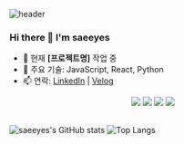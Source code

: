![header](https://capsule-render.vercel.app/api?type=waving&color=gradient&height=200&section=header&text=saeeyes%27s%20GitHub&fontSize=60&animation=fadeIn&fontColor=ffffff)

### Hi there 👋 I'm **saeeyes**
- 🔭 현재 **[프로젝트명]** 작업 중
- 🌱 주요 기술: JavaScript, React, Python
- 📫 연락: [LinkedIn](https://...) | [Velog](https://velog.io/@saeeyes)

<div align="center">
  <img src="https://img.shields.io/badge/JavaScript-F7DF1E?style=flat-square&logo=JavaScript&logoColor=black" />
  <img src="https://img.shields.io/badge/React-20232A?style=flat-square&logo=react&logoColor=61DAFB" />
  <img src="https://img.shields.io/badge/Python-3670A0?style=flat-square&logo=python&logoColor=ffdd54" />
  <img src="https://img.shields.io/badge/TailwindCSS-38B2AC?style=flat-square&logo=tailwind-css&logoColor=white" />
</div>

<br>

![saeeyes's GitHub stats](https://github-readme-stats.vercel.app/api?username=saeeyes&show_icons=true&theme=radical)
![Top Langs](https://github-readme-stats.vercel.app/api/top-langs/?username=saeeyes&layout=compact)
